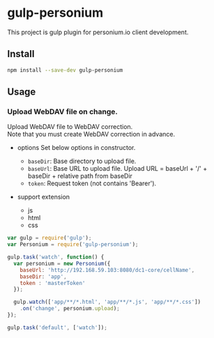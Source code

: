 gulp-personium
==============

This project is gulp plugin for personium.io client development.

## Install

```bash
npm install --save-dev gulp-personium
```

## Usage

### Upload WebDAV file on change.

Upload WebDAV file to WebDAV correction.  
Note that you must create WebDAV correction in advance.

* options
  Set below options in constructor.
  * `baseDir`: Base directory to upload file.
  * `baseUrl`: Base URL to upload file.
    Upload URL = baseUrl + '/' + baseDir + relative path from baseDir
  * `token`: Request token (not contains 'Bearer').

* support extension
  * js
  * html
  * css

```js
var gulp = require('gulp');
var Personium = require('gulp-personium');

gulp.task('watch', function() {
  var personium = new Personium({
    baseUrl: 'http://192.168.59.103:8080/dc1-core/cellName',
    baseDir: 'app',
    token : 'masterToken'
  });

  gulp.watch(['app/**/*.html', 'app/**/*.js', 'app/**/*.css'])
    .on('change', personium.upload);
});

gulp.task('default', ['watch']);
```


